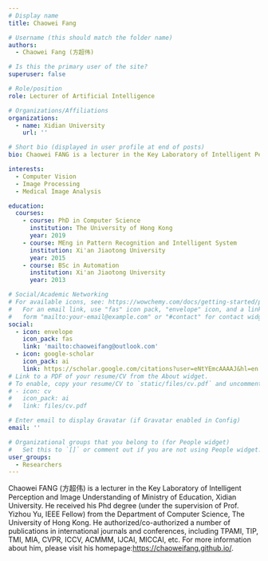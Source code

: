 ```yaml
---
# Display name
title: Chaowei Fang

# Username (this should match the folder name)
authors:
  - Chaowei Fang (方超伟)

# Is this the primary user of the site?
superuser: false

# Role/position
role: Lecturer of Artificial Intelligence

# Organizations/Affiliations
organizations:
  - name: Xidian University
    url: ''

# Short bio (displayed in user profile at end of posts)
bio: Chaowei FANG is a lecturer in the Key Laboratory of Intelligent Perception and Image Understanding of Ministry of Education, Xidian University.

interests:
  - Computer Vision
  - Image Processing
  - Medical Image Analysis

education:
  courses:
    - course: PhD in Computer Science
      institution: The University of Hong Kong
      year: 2019
    - course: MEng in Pattern Recognition and Intelligent System
      institution: Xi'an Jiaotong University
      year: 2015
    - course: BSc in Automation
      institution: Xi'an Jiaotong University
      year: 2013

# Social/Academic Networking
# For available icons, see: https://wowchemy.com/docs/getting-started/page-builder/#icons
#   For an email link, use "fas" icon pack, "envelope" icon, and a link in the
#   form "mailto:your-email@example.com" or "#contact" for contact widget.
social:
  - icon: envelope
    icon_pack: fas
    link: 'mailto:chaoweifang@outlook.com'
  - icon: google-scholar
    icon_pack: ai
    link: https://scholar.google.com/citations?user=eNtYEmcAAAAJ&hl=en
# Link to a PDF of your resume/CV from the About widget.
# To enable, copy your resume/CV to `static/files/cv.pdf` and uncomment the lines below.
# - icon: cv
#   icon_pack: ai
#   link: files/cv.pdf

# Enter email to display Gravatar (if Gravatar enabled in Config)
email: ''

# Organizational groups that you belong to (for People widget)
#   Set this to `[]` or comment out if you are not using People widget.
user_groups:
  - Researchers
---
```


Chaowei FANG (方超伟) is a lecturer in the Key Laboratory of Intelligent Perception and Image Understanding of Ministry of Education, Xidian University. He received his Phd degree (under the supervision of Prof. Yizhou Yu, IEEE Fellow) from the Department of Computer Science, The University of Hong Kong. He authorized/co-authorized a number of publications in international journals and conferences, including TPAMI, TIP, TMI, MIA, CVPR, ICCV, ACMMM, IJCAI, MICCAI, etc. For more information about him, please visit his homepage:https://chaoweifang.github.io/. 

